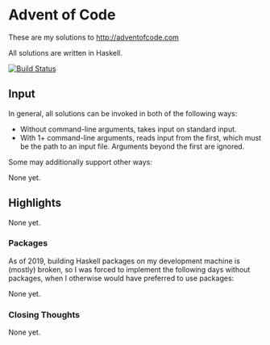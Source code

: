 # Advent of Code

These are my solutions to http://adventofcode.com

All solutions are written in Haskell.

[![Build Status](https://travis-ci.org/petertseng/adventofcode-hs-2018.svg?branch=master)](https://travis-ci.org/petertseng/adventofcode-hs-2018)

## Input

In general, all solutions can be invoked in both of the following ways:

* Without command-line arguments, takes input on standard input.
* With 1+ command-line arguments, reads input from the first, which must be the path to an input file.
  Arguments beyond the first are ignored.

Some may additionally support other ways:

None yet.

## Highlights

None yet.

### Packages

As of 2019, building Haskell packages on my development machine is (mostly) broken, so I was forced to implement the following days without packages, when I otherwise would have preferred to use packages:

None yet.

### Closing Thoughts

None yet.
